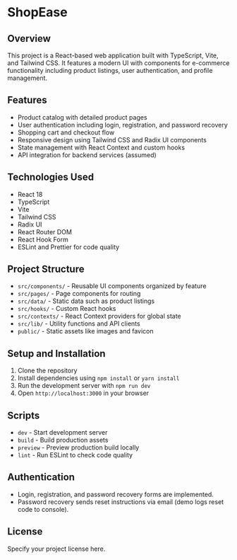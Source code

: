 # ShopEase

## Overview
This project is a React-based web application built with TypeScript, Vite, and Tailwind CSS. It features a modern UI with components for e-commerce functionality including product listings, user authentication, and profile management.

## Features
- Product catalog with detailed product pages
- User authentication including login, registration, and password recovery
- Shopping cart and checkout flow
- Responsive design using Tailwind CSS and Radix UI components
- State management with React Context and custom hooks
- API integration for backend services (assumed)

## Technologies Used
- React 18
- TypeScript
- Vite
- Tailwind CSS
- Radix UI
- React Router DOM
- React Hook Form
- ESLint and Prettier for code quality

## Project Structure
- `src/components/` - Reusable UI components organized by feature
- `src/pages/` - Page components for routing
- `src/data/` - Static data such as product listings
- `src/hooks/` - Custom React hooks
- `src/contexts/` - React Context providers for global state
- `src/lib/` - Utility functions and API clients
- `public/` - Static assets like images and favicon

## Setup and Installation
1. Clone the repository
2. Install dependencies using `npm install` or `yarn install`
3. Run the development server with `npm run dev`
4. Open `http://localhost:3000` in your browser

## Scripts
- `dev` - Start development server
- `build` - Build production assets
- `preview` - Preview production build locally
- `lint` - Run ESLint to check code quality

## Authentication
- Login, registration, and password recovery forms are implemented.
- Password recovery sends reset instructions via email (demo logs reset code to console).

## License
Specify your project license here.

